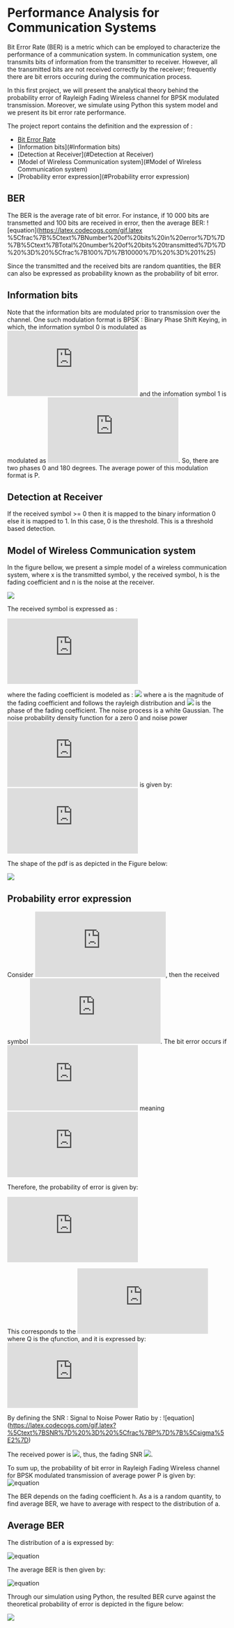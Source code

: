 # Performance Analysis for Communication Systems 

Bit Error Rate (BER) is a metric which can be employed to characterize the performance of a communication system. In communication system, one transmits bits of information from 
the transmitter to receiver. However, all the transmitted bits are not received correctly by the receiver; frequently there are bit errors occuring during the communication process.

In this first project, we will present the analytical theory behind the probability error of Rayleigh Fading Wireless channel for BPSK modulated transmission. Moreover, we simulate using Python this system model
and we present its bit error rate performance.

The project report contains the definition and the expression of : 
* [Bit Error Rate ](#BER)
* [Information bits](#Information bits)
* [Detection at Receiver](#Detection at Receiver)
* [Model of Wireless Communication system](#Model of Wireless Communication system)
* [Probability error expression](#Probability error expression)


## BER
The BER is the average rate of bit error. For instance, if 10 000 bits are transmetted and 100 bits are received in error, then the average BER:
![equation](https://latex.codecogs.com/gif.latex %5Cfrac%7B%5Ctext%7BNumber%20of%20bits%20in%20error%7D%7D%7B%5Ctext%7BTotal%20number%20of%20bits%20transmitted%7D%7D%20%3D%20%5Cfrac%7B100%7D%7B10000%7D%20%3D%201%25)

Since the transmitted and the received bits are random quantities, the BER can also be expressed as probability known as the probability of bit error.

## Information bits

Note that the information bits are modulated prior to transmission over the channel. One such modulation format is BPSK : Binary Phase Shift Keying, in which, the information symbol 0 is modulated as ![](https://latex.codecogs.com/gif.latex?%5Csqrt%7BP%7D) and the infomation symbol 1 is modulated as ![](https://latex.codecogs.com/gif.latex?-%5Csqrt%7BP%7D).
So, there are two phases 0 and 180 degrees. The average power of this modulation format is P.

## Detection at Receiver

If the received symbol >= 0 then it is mapped to the binary information 0 else it is mapped to 1. In this case, 0 is the threshold.
This is a threshold based detection.

## Model of Wireless Communication system


In the figure bellow, we present a simple model of a wireless communication system, where x is the transmitted symbol, y the received symbol, h is the fading coefficient and n is the noise at the receiver.

![](Figures/modelRayleighFading.png)

The received symbol is expressed as :

![equation](https://latex.codecogs.com/gif.latex?y&space;=&space;h&space;x&space;&plus;n)

where the fading coefficient is modeled as : ![](https://latex.codecogs.com/gif.latex?h&space;=&space;a&space;e^{j\phi}) where a is the magnitude of the fading coefficient and follows the rayleigh distribution and ![](https://latex.codecogs.com/gif.latex?\phi) is the phase of the fading coefficient. The noise process is a white Gaussian.
The noise probability density function for a zero 0 and noise power ![](https://latex.codecogs.com/gif.latex?%5Csigma%5E2) is given by: 
![equation](https://latex.codecogs.com/gif.latex?F_N%28n%29%20%3D%20%5Cfrac%7B1%7D%7B%5Csqrt%7B2%5Cpi%20%5Csigma%5E2%7D%7De%5E%7B-%5Cfrac%7Bn%5E2%7D%7B2%5Csigma%5E2%7D%7D)

The shape of the pdf is as depicted in the Figure below:

![](Figures/transportedfir.png)

## Probability error expression


Consider ![](https://latex.codecogs.com/gif.latex?x%3D%201%20%3D%20-%5Csqrt%7BP%7D), then the received symbol ![](https://latex.codecogs.com/gif.latex?y%20%3D%20x&plus;%20n%20%3D%20-%5Csqrt%7BP%7D%20&plus;%20n).
The bit error occurs if ![](https://latex.codecogs.com/gif.latex?y%20%5Cgeq%200) meaning ![](https://latex.codecogs.com/gif.latex?n%20%5Cgeq%20%5Csqrt%7BP%7D)


Therefore, the probability of error is given by:

![equation](https://latex.codecogs.com/gif.latex?P%28n%20%5Cgeq%20%5Csqrt%7BP%7D%29%20%3D%20%5Cint_%7B%5Csqrt%7BP%7D%7D%5E%7B%5Cinfty%7D%20F_N%28n%29dn%20%3D%20%5Cint_%7B%5Csqrt%7BP%7D%7D%5E%7B%5Cinfty%7D%20%5Cfrac%7B1%7D%7B%5Csigma%20%5Csqrt%7B2%5Cpi%7D%7De%5E%7B-%5Cfrac%7Bn%5E2%7D%7B2%5Csigma%5E2%7D%7Ddn%20%3D%20%5Cint_%7B%7B%5Cfrac%7B%5Csqrt%7BP%7D%7D%7B%5Csigma%7D%7D%7D%5E%7B%5Cinfty%7D%20%5Cfrac%7B1%7D%7B%5Csqrt%7B2%5Cpi%7D%7De%5E%7B-%5Cfrac%7Bt%5E2%7D%7B2%7D%7Ddt)

This corresponds to the ![](https://latex.codecogs.com/gif.latex?Q%28%5Csqrt%7B%5Cfrac%7BP%7D%7B%5Csigma%5E2%7D%7D%29) where Q is the qfunction, and it is expressed by:
![equation](https://latex.codecogs.com/gif.latex?Q%28v%29%20%3D%20%5Cint_v%5E%7B%5Cinfty%7D%20%5Cfrac%7B1%7D%7B%5Csqrt%7B2%5Cpi%7D%7D%20e%5E%7B-%5Cfrac%7Bt%5E2%7D%7B2%7D%7Ddt)


By defining the SNR : Signal to Noise Power Ratio by : 
![equation] (https://latex.codecogs.com/gif.latex?%5Ctext%7BSNR%7D%20%3D%20%5Cfrac%7BP%7D%7B%5Csigma%5E2%7D)

The received power is ![](https://latex.codecogs.com/gif.latex?|h|^2&space;P&space;=&space;a^2&space;P), thus, the fading SNR ![](https://latex.codecogs.com/gif.latex?\text{SNR}_F&space;=&space;\frac{a^2&space;P}{\sigma^2}&space;=&space;a^2&space;\text{SNR}).

To sum up, the probability of bit error in Rayleigh Fading Wireless channel for BPSK modulated transmission of average power P is given by:
![equation](https://latex.codecogs.com/gif.latex?\text{BER}&space;=&space;Q(\text{SNR}_F)&space;=&space;Q(a^2&space;\text{SNR}))

The BER depends on the fading coefficient h. As a is a random quantity, to find average BER, we have to average with respect to the distribution of a.

## Average BER

The distribution of a is expressed by:

![equation](https://latex.codecogs.com/gif.latex?F_A(a)&space;=&space;2a&space;e^{-a^2})

The average BER is then given by:

![equation](https://latex.codecogs.com/gif.latex?\text{BER}&space;=&space;\int_{0}^{\infty}&space;Q(a^2&space;\text{SNR})&space;F_A(a)&space;da&space;=&space;\int_{0}^{\infty}&space;Q(a^2&space;\text{SNR})&space;2a&space;e^{-a^2}&space;da&space;=&space;\frac{1}{2}&space;(1-\sqrt{\frac{\text{SNR}}{2&plus;\text{SNR}}}))


Through our simulation using Python, the resulted BER curve against the theoretical probability of error is depicted in the figure below: 

![](Figures/berrayleigh.png)

